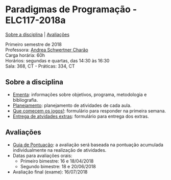 # Paradigmas de Programação - ELC117-2018a
[Sobre a disciplina](#sobre-a-disciplina) | [Avaliações](#avaliações) 


Primeiro semestre de 2018  
Professora: [Andrea Schwertner Charão](http://www.inf.ufsm.br/~andrea)  
Carga horária: 60h  
Horários: segundas e quartas, das 14:30 às 16:30  
Sala: 368, CT - Práticas: 334, CT  

## Sobre a disciplina
 - [Ementa](https://drive.google.com/file/d/0B2aW-kt5pdi7X2ZLbEYxNG1KZVk/view?usp=sharing): informações sobre objetivos, programa, metodologia e bibliografia.
 - [Planejamento](https://docs.google.com/spreadsheets/d/15MTkNHMWZDwZBKRkq6Vmb-PDbQUEFiP2VP-ud3O6ilY/edit?usp=sharing): planejamento de atividades de cada aula.
 - [Que comecem os jogos!](https://bit.ly/paraquest): formulário para responder na primeira semana.
 - [Entrega de atvidades extras](http://bit.ly/paraextras): formulário para entrega dos extras.
 
 
## Avaliações

 - [Guia de Pontuação](http://bit.ly/parapontos): a avaliação será baseada na pontuação acumulada individualmente na realização de atividades.  
 - Datas para avaliações orais:  
   - Primeiro bimestre: 16 e 18/04/2018  
   - Segundo bimestre: 18 e 20/06/2018  
 - Avaliação final (exame): 16/07/2018  


<!--
 - [Introdução à disciplina](slides/slides-introducao-paradigmas-2016a.pdf)
 - Paradigma funcional / Haskell
    - [Introdução à programação funcional](slides/slides-programacao-funcional-2016a.pdf)
    - [Introdução à linguagem Haskell](slides/slides-haskell-intro-2016a.pdf)
    - [Condicionais, recursividade, listas e tuplas](slides/slides-haskell-cond-repet-2016a.pdf)
    - [Geração de listas](slides/slides-haskell-listas-geracao-2016a.pdf)
    - [Uso de let e where](slides/slides-haskell-let-where-2016a.pdf)
    - Exemplo de código: [validaCPF.hs](slides/validaCPF.hs) 
 - Paradigma lógico / Prolog
    - [Programação lógica em Prolog](slides/slides-programacao-logica-resumo-2016a.pdf) 
 - Paradigma orientado a objetos / Java
    - [Introdução à programação orientada a objetos](slides/slides-introducao-oo-2016a.pdf)
    - [Introdução à linguagem Java](slides/slides-introducao-java-2016a.pdf)
    - [Métodos e atributos de classe] (slides/slides-java-static-2016a.pdf)
    - [Herança e polimorfismo] (slides/slides-java-heranca-polimorfismo-2016a.pdf)
    - [Arrays e pacotes](slides/slides-java-arrays-2016a.pdf) (não vistos em aula)
    - [Classes abstratas, interfaces, tipos genéricos, coleções](slides/slides-java-abstract-2016a.pdf)
    - [Interfaces gráficas e MVC](slides/slides-java-mvc-2016a.pdf)
    - [Programação concorrente em Java](slides/slides-java-threads-2016a.pdf)
    - [Exceções em Java](slides/slides-java-excecoes-2016a.pdf)
-->

<!--
## Práticas

 - Haskell: [(1)](praticas/haskell1) [(2)](praticas/haskell2) [(3)](praticas/haskell3) [(4)](praticas/haskell4) 
 - Testes (quizzes) de Haskell com correção automática: [(1)](https://testmoz.com/471285/) [(2)](https://testmoz.com/471302/)
 - Prolog: [(1)](praticas/prolog1) [(2)](praticas/prolog2)
 - Java: [(1)](praticas/java1) [(2)](praticas/java2) [(3)](praticas/java3) [(4)](praticas/java4) [(5)](praticas/java5)
 -->

<!--

## Trabalhos

 - [Lista de Ganhadoras em C](trabalhos/t1) (entrega até quarta, 09/03/2016, 8h)
 - [Programação funcional em Haskell](trabalhos/t2) (entrega até domingo, 20/03/2016, 23:59)
 - [Mais exercícios de programação funcional em Haskell](trabalhos/t3) (entrega até terça, 29/03/2016, 23:59)
 - [Gerando SVG em Haskell](trabalhos/t4) (entrega até domingo, 03/04/2016, 23:59)
 - [List comprehension e recursão em Haskell](trabalhos/t5) (entrega até domingo, 10/04/2016, 23:59)
 - [Listas e recursão em Prolog](trabalhos/t6) (entrega até terça, 26/04/2016, 23:59)
 - [Resolvendo problemas da OBI em Prolog](trabalhos/t7) (entrega até quarta, 04/05/2016, 23:59)
 - [Ache a maior bolacha em Java](trabalhos/t8) (entrega até quarta, 01/06/2016, 23:59)
-->
